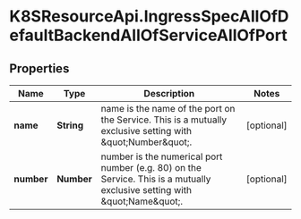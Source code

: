 # K8SResourceApi.IngressSpecAllOfDefaultBackendAllOfServiceAllOfPort

## Properties

Name | Type | Description | Notes
------------ | ------------- | ------------- | -------------
**name** | **String** | name is the name of the port on the Service. This is a mutually exclusive setting with \&quot;Number\&quot;. | [optional] 
**number** | **Number** | number is the numerical port number (e.g. 80) on the Service. This is a mutually exclusive setting with \&quot;Name\&quot;. | [optional] 


